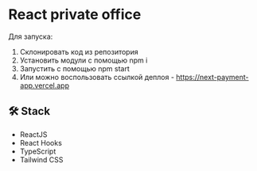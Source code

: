 # React private office

Для запуска:

1) Склонировать код из репозитория
2) Установить модули с помощью npm i
3) Запустить с помощью npm start
4) Или можно воспользовать ссылкой деплоя - https://next-payment-app.vercel.app

## 🛠 Stack

- ReactJS
- React Hooks
- TypeScript
- Tailwind CSS

